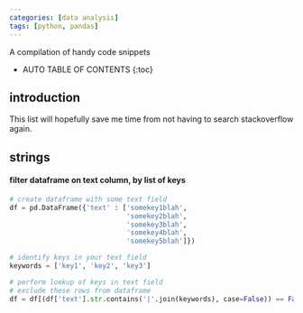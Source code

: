 ```yaml
---
categories: [data analysis]
tags: [python, pandas]
---
```


A compilation of handy code snippets  

<!-- excerpt separator -->

* AUTO TABLE OF CONTENTS
{:toc}

## introduction

This list will hopefully save me time from not having to search stackoverflow again.

## strings

#### filter dataframe on text column, by list of keys

```Python
# create dataframe with some text field
df = pd.DataFrame({'text' : ['somekey1blah',
                             'somekey2blah',
                             'somekey3blah',
                             'somekey4blah',
                             'somekey5blah']})

# identify keys in your text field
keywords = ['key1', 'key2', 'key3']

# perform lookup of keys in text field
# exclude these rows from dataframe
df = df[(df['text'].str.contains('|'.join(keywords), case=False)) == False]
```
